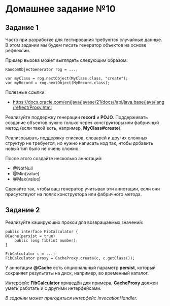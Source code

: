 # Домашнее задание №10

## Задание 1

Часто при разработке для тестирования требуются случайные данные. В этом задании мы будем писать генератор объектов на
основе рефлексии.

Пример вызова может выглядеть следующим образом:

    RandomObjectGenerator rog = ...;
    
    var myClass = rog.nextObject(MyClass.class, "create");
    var myRecord = rog.nextObject(MyRecord.class);

Полезные ссылки:

* https://docs.oracle.com/en/java/javase/21/docs//api/java.base/java/lang/reflect/Proxy.html

Реализуйте поддержку генерации **record** и **POJO**. Поддерживать создание объектов нужно только через конструкторы или
фабричный метод (если такой есть, например, **MyClass#create**).

Реализовывать поддержку списков, словарей и других сложных структур не требуется, но нужно написать код так, чтобы
добавить новый тип было не очень сложно.

После этого создайте несколько аннотаций:

* @NotNull
* @Min(value)
* @Max(value)

Сделайте так, чтобы ваш генератор учитывал эти аннотации, если они присутствуют на полях конструктора или фабричного
метода.

## Задание 2

Реализуйте кэширующих прокси для возвращаемых значений:

    public interface FibCalculator {
    @Cache(persist = true)
        public long fib(int number);
    }
    
    FibCalculator c = ...;
    FibCalculator proxy = CacheProxy.create(c, c.getClass());

У аннотации **@Cache** есть опциональный параметр **persist**, который сохраняет результаты на диск, например, во
временный каталог.

Интерфейс **FibCalculator** приведён для примера, **CacheProxy** должен уметь работать и с другими интерфейсами.

*В задании может пригодиться интерфейс InvocationHandler.*
